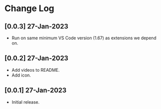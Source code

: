 # Change Log

## [0.0.3] 27-Jan-2023
- Run on same minimum VS Code version (1.67) as extensions we depend on.

## [0.0.2] 27-Jan-2023
- Add videos to README.
- Add icon.

## [0.0.1] 27-Jan-2023
- Initial release.